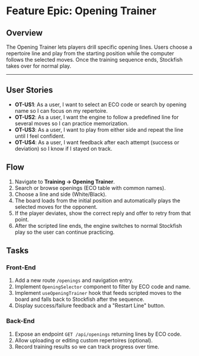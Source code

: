 # Feature Epic: Opening Trainer

## Overview

The Opening Trainer lets players drill specific opening lines.
Users choose a repertoire line and play from the starting position
while the computer follows the selected moves. Once the training
sequence ends, Stockfish takes over for normal play.

---

## User Stories

- **OT-US1**: As a user, I want to select an ECO code or search by opening
  name so I can focus on my repertoire.
- **OT-US2**: As a user, I want the engine to follow a predefined line for
  several moves so I can practice memorization.
- **OT-US3**: As a user, I want to play from either side and repeat the line
  until I feel confident.
- **OT-US4**: As a user, I want feedback after each attempt (success or
  deviation) so I know if I stayed on track.

## Flow

1. Navigate to **Training → Opening Trainer**.
2. Search or browse openings (ECO table with common names).
3. Choose a line and side (White/Black).
4. The board loads from the initial position and automatically plays the
   selected moves for the opponent.
5. If the player deviates, show the correct reply and offer to retry from
   that point.
6. After the scripted line ends, the engine switches to normal Stockfish
   play so the user can continue practicing.

## Tasks

### Front-End

1. Add a new route `/openings` and navigation entry.
2. Implement `OpeningSelector` component to filter by ECO code and name.
3. Implement `useOpeningTrainer` hook that feeds scripted moves to the board
   and falls back to Stockfish after the sequence.
4. Display success/failure feedback and a "Restart Line" button.

### Back-End

1. Expose an endpoint `GET /api/openings` returning lines by ECO code.
2. Allow uploading or editing custom repertoires (optional).
3. Record training results so we can track progress over time.

